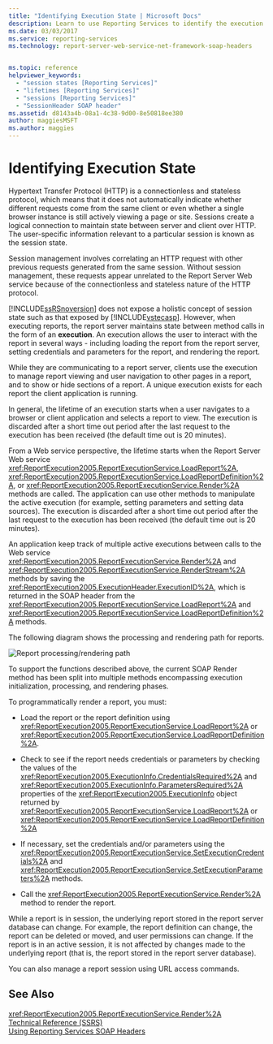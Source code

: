 ```yaml
---
title: "Identifying Execution State | Microsoft Docs"
description: Learn to use Reporting Services to identify the execution state so that you can interact with the report in several ways.
ms.date: 03/03/2017
ms.service: reporting-services
ms.technology: report-server-web-service-net-framework-soap-headers


ms.topic: reference
helpviewer_keywords: 
  - "session states [Reporting Services]"
  - "lifetimes [Reporting Services]"
  - "sessions [Reporting Services]"
  - "SessionHeader SOAP header"
ms.assetid: d8143a4b-08a1-4c38-9d00-8e50818ee380
author: maggiesMSFT
ms.author: maggies
---
```

# Identifying Execution State
  Hypertext Transfer Protocol (HTTP) is a connectionless and stateless protocol, which means that it does not automatically indicate whether different requests come from the same client or even whether a single browser instance is still actively viewing a page or site. Sessions create a logical connection to maintain state between server and client over HTTP. The user-specific information relevant to a particular session is known as the session state.  
  
 Session management involves correlating an HTTP request with other previous requests generated from the same session. Without session management, these requests appear unrelated to the Report Server Web service because of the connectionless and stateless nature of the HTTP protocol.  
  
 [!INCLUDE[ssRSnoversion](../../includes/ssrsnoversion-md.md)] does not expose a holistic concept of session state such as that exposed by [!INCLUDE[vstecasp](../../includes/vstecasp-md.md)]. However, when executing reports, the report server maintains state between method calls in the form of an **execution**. An execution allows the user to interact with the report in several ways - including loading the report from the report server, setting credentials and parameters for the report, and rendering the report.  
  
 While they are communicating to a report server, clients use the execution to manage report viewing and user navigation to other pages in a report, and to show or hide sections of a report. A unique execution exists for each report the client application is running.  
  
 In general, the lifetime of an execution starts when a user navigates to a browser or client application and selects a report to view. The execution is discarded after a short time out period after the last request to the execution has been received (the default time out is 20 minutes).  
  
 From a Web service perspective, the lifetime starts when the Report Server Web service <xref:ReportExecution2005.ReportExecutionService.LoadReport%2A>, <xref:ReportExecution2005.ReportExecutionService.LoadReportDefinition%2A>, or <xref:ReportExecution2005.ReportExecutionService.Render%2A> methods are called. The application can use other methods to manipulate the active execution (for example, setting parameters and setting data sources). The execution is discarded after a short time out period after the last request to the execution has been received (the default time out is 20 minutes).  
  
 An application keep track of multiple active executions between calls to the Web service <xref:ReportExecution2005.ReportExecutionService.Render%2A> and <xref:ReportExecution2005.ReportExecutionService.RenderStream%2A> methods by saving the <xref:ReportExecution2005.ExecutionHeader.ExecutionID%2A>, which is returned in the SOAP header from the <xref:ReportExecution2005.ReportExecutionService.LoadReport%2A> and <xref:ReportExecution2005.ReportExecutionService.LoadReportDefinition%2A> methods.  
  
 The following diagram shows the processing and rendering path for reports.  
  
 ![Report processing/rendering path](../../reporting-services/report-server-web-service-net-framework-soap-headers/media/rs-render-process-diagram.gif "Report processing/rendering path")  
  
 To support the functions described above, the current SOAP Render method has been split into multiple methods encompassing execution initialization, processing, and rendering phases.  
  
 To programmatically render a report, you must:  
  
-   Load the report or the report definition using <xref:ReportExecution2005.ReportExecutionService.LoadReport%2A> or <xref:ReportExecution2005.ReportExecutionService.LoadReportDefinition%2A>.  
  
-   Check to see if the report needs credentials or parameters by checking the values of the <xref:ReportExecution2005.ExecutionInfo.CredentialsRequired%2A> and <xref:ReportExecution2005.ExecutionInfo.ParametersRequired%2A> properties of the <xref:ReportExecution2005.ExecutionInfo> object returned by <xref:ReportExecution2005.ReportExecutionService.LoadReport%2A> or <xref:ReportExecution2005.ReportExecutionService.LoadReportDefinition%2A>  
  
-   If necessary, set the credentials and/or parameters using the <xref:ReportExecution2005.ReportExecutionService.SetExecutionCredentials%2A> and <xref:ReportExecution2005.ReportExecutionService.SetExecutionParameters%2A> methods.  
  
-   Call the <xref:ReportExecution2005.ReportExecutionService.Render%2A> method to render the report.  
  
 While a report is in session, the underlying report stored in the report server database can change. For example, the report definition can change, the report can be deleted or moved, and user permissions can change. If the report is in an active session, it is not affected by changes made to the underlying report (that is, the report stored in the report server database).  
  
 You can also manage a report session using URL access commands.  
  
## See Also  
 <xref:ReportExecution2005.ReportExecutionService.Render%2A>   
 [Technical Reference &#40;SSRS&#41;](../../reporting-services/technical-reference-ssrs.md)   
 [Using Reporting Services SOAP Headers](../../reporting-services/report-server-web-service-net-framework-soap-headers/using-reporting-services-soap-headers.md)  
  
  
